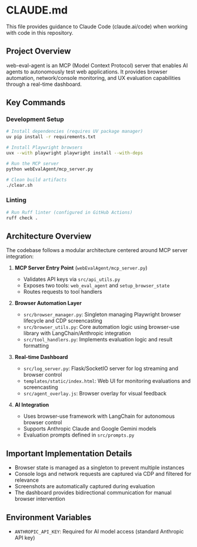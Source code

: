 # CLAUDE.md

This file provides guidance to Claude Code (claude.ai/code) when working with code in this repository.

## Project Overview

web-eval-agent is an MCP (Model Context Protocol) server that enables AI agents to autonomously test web applications. It provides browser automation, network/console monitoring, and UX evaluation capabilities through a real-time dashboard.

## Key Commands

### Development Setup
```bash
# Install dependencies (requires UV package manager)
uv pip install -r requirements.txt

# Install Playwright browsers
uvx --with playwright playwright install --with-deps

# Run the MCP server
python webEvalAgent/mcp_server.py

# Clean build artifacts
./clear.sh
```

### Linting
```bash
# Run Ruff linter (configured in GitHub Actions)
ruff check .
```

## Architecture Overview

The codebase follows a modular architecture centered around MCP server integration:

1. **MCP Server Entry Point** (`webEvalAgent/mcp_server.py`)
   - Validates API keys via `src/api_utils.py`
   - Exposes two tools: `web_eval_agent` and `setup_browser_state`
   - Routes requests to tool handlers

2. **Browser Automation Layer**
   - `src/browser_manager.py`: Singleton managing Playwright browser lifecycle and CDP screencasting
   - `src/browser_utils.py`: Core automation logic using browser-use library with LangChain/Anthropic integration
   - `src/tool_handlers.py`: Implements evaluation logic and result formatting

3. **Real-time Dashboard**
   - `src/log_server.py`: Flask/SocketIO server for log streaming and browser control
   - `templates/static/index.html`: Web UI for monitoring evaluations and screencasting
   - `src/agent_overlay.js`: Browser overlay for visual feedback

4. **AI Integration**
   - Uses browser-use framework with LangChain for autonomous browser control
   - Supports Anthropic Claude and Google Gemini models
   - Evaluation prompts defined in `src/prompts.py`

## Important Implementation Details

- Browser state is managed as a singleton to prevent multiple instances
- Console logs and network requests are captured via CDP and filtered for relevance
- Screenshots are automatically captured during evaluation
- The dashboard provides bidirectional communication for manual browser intervention

## Environment Variables

- `ANTHROPIC_API_KEY`: Required for AI model access (standard Anthropic API key)